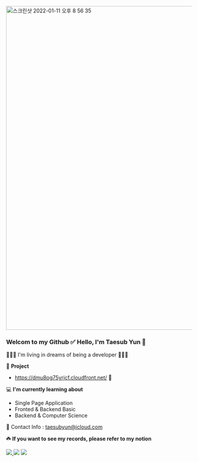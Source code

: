 <img width="879" alt="스크린샷 2022-01-11 오후 8 56 35" src="https://user-images.githubusercontent.com/72742121/148938455-8e96d478-7205-4d91-83d3-1675c41a9bdf.png">



### Welcom to my Github ✅  Hello, I'm Taesub Yun 👋
🙍🏻‍♂️  I'm living in dreams of being a developer  🙋🏻‍♂️

🎁   __Project__

- https://dmu8og75yrjcf.cloudfront.net/ 🐶


💻  __I'm currently learning about__
- Single Page Application
- Fronted & Backend Basic
- Backend & Computer Science  

📨  Contact Info : taesubyun@icloud.com

☘️ **If you want to see my records, please refer to my notion**



<a href="https://www.notion.so/4b328cc6afa24382898a9556df2f5d79" target="_blank"><img src="https://img.shields.io/badge/Notion-%23000000.svg?style=for-the-badge&logo=notion&logoColor=white"/>
<a href="http://www.facebook.com/taesubyun0812" target="_blank"><img src="https://img.shields.io/badge/Facebook-%231877F2.svg?style=for-the-badge&logo=Facebook&logoColor=white"/></a>
<a href="http://www.linkedin.com/in/taesub-yun-51baa9220" target="_blank"><img src="https://img.shields.io/badge/linkedin-%230077B5.svg?style=for-the-badge&logo=linkedin&logoColor=white"/></a>
